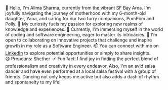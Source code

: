 👋 Hello, I'm Alima Sharma, currently from the vibrant SF Bay Area. I'm joyfully navigating the journey of motherhood with my 6-month-old daughter, Yana, and caring for our two furry companions, PomPom and Polly.
👀 My curiosity fuels my passion for exploring new realms of knowledge and experiences.
🌱 Currently, I'm immersing myself in the world of coding and software engineering, eager to master its intricacies.
💞️ I'm open to collaborating on innovative projects that challenge and inspire growth in my role as a Software Engineer.
📫 You can connect with me on [LinkedIn](https://www.linkedin.com/in/alimasharma/) to explore potential opportunities or simply to share insights.  
😄 Pronouns: She/her
-⚡ Fun fact: I find joy in finding the perfect blend of professionalism and creativity in every endeavor. Also, I'm an avid salsa dancer and have even performed at a local salsa festival with a group of friends. Dancing not only keeps me active but also adds a dash of rhythm and spontaneity to my life!











<!---
yana1al/yana1al is a ✨ special ✨ repository because its `README.md` (this file) appears on your GitHub profile.
You can click the Preview link to take a look at your changes.
--->
